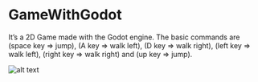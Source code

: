 # GameWithGodot
It’s a 2D Game made with the Godot engine.
The basic commands are (space key => jump), (A key => walk left), (D key => walk right), (left key => walk left), (right key => walk right) and (up key => jump).  


![alt text](https://github.com/abrahao221b/GameWithGodot/blob/assets/assets_player/spritesheets/image.jpg?raw=true)
